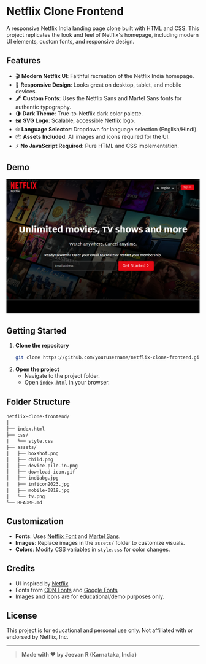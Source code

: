# Netflix Clone Frontend

A responsive Netflix India landing page clone built with HTML and CSS. This project replicates the look and feel of Netflix's homepage, including modern UI elements, custom fonts, and responsive design.

## Features

- 🎬 **Modern Netflix UI**: Faithful recreation of the Netflix India homepage.
- 📱 **Responsive Design**: Looks great on desktop, tablet, and mobile devices.
- 🖋️ **Custom Fonts**: Uses the Netflix Sans and Martel Sans fonts for authentic typography.
- 🌗 **Dark Theme**: True-to-Netflix dark color palette.
- 🖼️ **SVG Logo**: Scalable, accessible Netflix logo.
- 🌐 **Language Selector**: Dropdown for language selection (English/Hindi).
- 📦 **Assets Included**: All images and icons required for the UI.
- ⚡ **No JavaScript Required**: Pure HTML and CSS implementation.

## Demo

![Screenshot](assets/screen.png)

## Getting Started

1. **Clone the repository**
   ```sh
   git clone https://github.com/yourusername/netflix-clone-frontend.git
   ```
2. **Open the project**
   - Navigate to the project folder.
   - Open `index.html` in your browser.

## Folder Structure

```
netflix-clone-frontend/
│
├── index.html
├── css/
│   └── style.css
├── assets/
│   ├── boxshot.png
│   ├── child.png
│   ├── device-pile-in.png
│   ├── download-icon.gif
│   ├── indiabg.jpg
│   ├── inficon2023.jpg
│   ├── mobile-0819.jpg
│   └── tv.png
└── README.md
```

## Customization

- **Fonts**: Uses [Netflix Font](https://fonts.cdnfonts.com/css/netflix-font) and [Martel Sans](https://fonts.google.com/specimen/Martel+Sans).
- **Images**: Replace images in the `assets/` folder to customize visuals.
- **Colors**: Modify CSS variables in `style.css` for color changes.

## Credits

- UI inspired by [Netflix](https://www.netflix.com/in/)
- Fonts from [CDN Fonts](https://www.cdnfonts.com/netflix-font.font) and [Google Fonts](https://fonts.google.com/specimen/Martel+Sans)
- Images and icons are for educational/demo purposes only.

## License

This project is for educational and personal use only. Not affiliated with or endorsed by Netflix, Inc.

---

> **Made with ❤️ by Jeevan R (Karnataka, India)**
